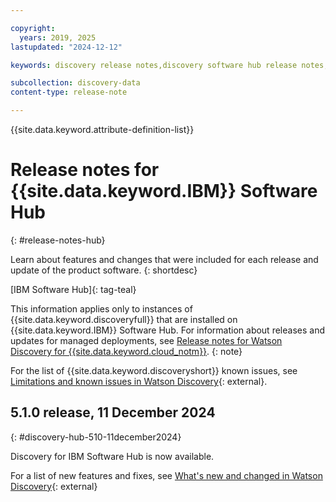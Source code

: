 ```yaml
---

copyright:
  years: 2019, 2025
lastupdated: "2024-12-12"

keywords: discovery release notes,discovery software hub release notes,watson discovery release notes,what's new,new features,improvements,change log,changelog

subcollection: discovery-data
content-type: release-note

---
```


{{site.data.keyword.attribute-definition-list}}

# Release notes for {{site.data.keyword.IBM}} Software Hub
{: #release-notes-hub}

Learn about features and changes that were included for each release and update of the product software.
{: shortdesc}

[IBM Software Hub]{: tag-teal}

This information applies only to instances of {{site.data.keyword.discoveryfull}} that are installed on {{site.data.keyword.IBM}} Software Hub. For information about releases and updates for managed deployments, see [Release notes for Watson Discovery for {{site.data.keyword.cloud_notm}}](/docs/discovery-data?topic=discovery-data-release-notes).
{: note}

For the list of {{site.data.keyword.discoveryshort}} known issues, see [Limitations and known issues in Watson Discovery](https://www.ibm.com/docs/en/software-hub/5.1.x?topic=issues-watson-discovery){: external}.

## 5.1.0 release, 11 December 2024
{: #discovery-hub-510-11december2024}

Discovery for IBM Software Hub is now available.

For a list of new features and fixes, see [What's new and changed in Watson Discovery](https://www.ibm.com/docs/en/software-hub/5.1.x?topic=new-watson-discovery){: external}
